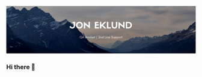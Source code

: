 ![Image of README banner](https://github.com/jceklund1031/jceklund1031/blob/main/img/banner.png)

### Hi there 👋
